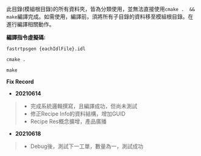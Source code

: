 此目錄(模組根目錄)的所有資料夾，皆為分類使用，並無法直接使用`cmake .  && make`編譯完成。如需使用，編譯前，須將所有子目錄的資料移至模組根目錄。在進行編譯相關動作。

**編譯指令虛擬碼:**
```
fastrtpsgen {eachIdlFile}.idl

cmake .

make
```

**Fix Record**

- **20210614**
>- 完成系統邏輯撰寫，且編譯成功，但尚未測試
>- 修正Recipe Info的資料結構，增加GUID
>- Recipe Res概念擴增，產品廣播

- **20210618**
>- Debug後，測試下一工單，數量為一，測試成功